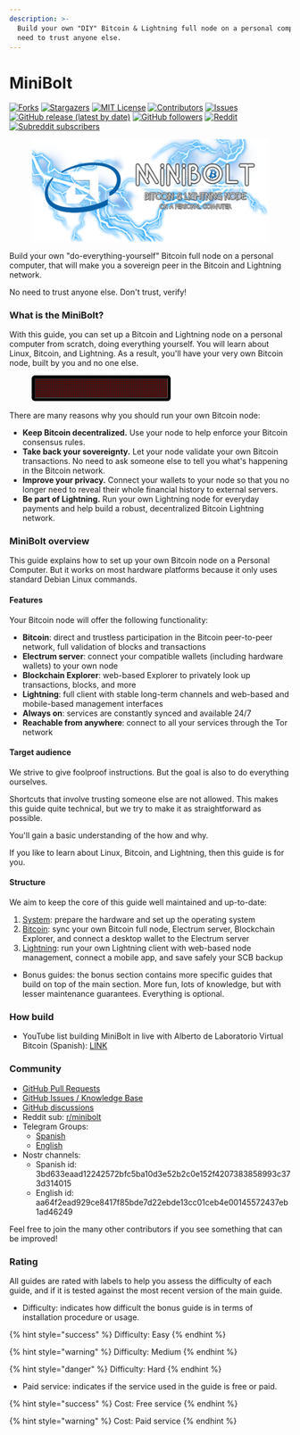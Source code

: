 ```yaml
---
description: >-
  Build your own "DIY" Bitcoin & Lightning full node on a personal computer. No
  need to trust anyone else.
---
```


# MiniBolt

[![Forks](https://img.shields.io/github/forks/minibolt-guide/minibolt.svg?style=for-the-badge)](https://github.com/minibolt-guide/minibolt/network/members) [![Stargazers](https://img.shields.io/github/stars/minibolt-guide/minibolt.svg?style=for-the-badge)](https://github.com/minibolt-guide/minibolt/stargazers) [![MIT License](https://img.shields.io/github/license/minibolt-guide/minibolt.svg?style=for-the-badge)](https://raw.githubusercontent.com/minibolt-guide/minibolt/main/LICENSE) [![Contributors](https://img.shields.io/github/contributors/minibolt-guide/minibolt.svg?style=for-the-badge)](https://github.com/minibolt-guide/minibolt/graphs/contributors) [![Issues](https://img.shields.io/github/issues/minibolt-guide/minibolt.svg?style=for-the-badge)](https://github.com/minibolt-guide/minibolt/issues) [![GitHub release (latest by date)](https://img.shields.io/github/v/release/minibolt-guide/minibolt?label=latest%20release)](https://github.com/minibolt-guide/minibolt/releases) [![GitHub followers](https://img.shields.io/github/followers/minibolt-guide)](https://github.com/orgs/minibolt-guide/followers) [![Reddit](https://img.shields.io/badge/Reddit-%23FF4500.svg?logo=Reddit\&logoColor=white)](https://www.reddit.com/r/minibolt/) [![Subreddit subscribers](https://img.shields.io/reddit/subreddit-subscribers/minibolt?style=social)](https://www.reddit.com/r/minibolt/)

<figure><img src="images/minibolt-home-screen.png" alt=""><figcaption></figcaption></figure>

Build your own "do-everything-yourself" Bitcoin full node on a personal computer, that will make you a sovereign peer in the Bitcoin and Lightning network.

No need to trust anyone else. Don't trust, verify!

### What is the MiniBolt?

With this guide, you can set up a Bitcoin and Lightning node on a personal computer from scratch, doing everything yourself. You will learn about Linux, Bitcoin, and Lightning. As a result, you'll have your very own Bitcoin node, built by you and no one else.

<figure><img src=".gitbook/assets/tgfoss-build-under-win.gif" alt=""><figcaption></figcaption></figure>

There are many reasons why you should run your own Bitcoin node:

* **Keep Bitcoin decentralized.** Use your node to help enforce your Bitcoin consensus rules.
* **Take back your sovereignty.** Let your node validate your own Bitcoin transactions. No need to ask someone else to tell you what's happening in the Bitcoin network.
* **Improve your privacy.** Connect your wallets to your node so that you no longer need to reveal their whole financial history to external servers.
* **Be part of Lightning.** Run your own Lightning node for everyday payments and help build a robust, decentralized Bitcoin Lightning network.

### MiniBolt overview

This guide explains how to set up your own Bitcoin node on a Personal Computer. But it works on most hardware platforms because it only uses standard Debian Linux commands.

#### Features

Your Bitcoin node will offer the following functionality:

* **Bitcoin**: direct and trustless participation in the Bitcoin peer-to-peer network, full validation of blocks and transactions
* **Electrum server**: connect your compatible wallets (including hardware wallets) to your own node
* **Blockchain Explorer**: web-based Explorer to privately look up transactions, blocks, and more
* **Lightning**: full client with stable long-term channels and web-based and mobile-based management interfaces
* **Always on**: services are constantly synced and available 24/7
* **Reachable from anywhere**: connect to all your services through the Tor network

#### Target audience

We strive to give foolproof instructions. But the goal is also to do everything ourselves.

Shortcuts that involve trusting someone else are not allowed. This makes this guide quite technical, but we try to make it as straightforward as possible.

You'll gain a basic understanding of the how and why.

If you like to learn about Linux, Bitcoin, and Lightning, then this guide is for you.

#### Structure

We aim to keep the core of this guide well maintained and up-to-date:

1. [System](system/): prepare the hardware and set up the operating system
2. [Bitcoin](bitcoin/): sync your own Bitcoin full node, Electrum server, Blockchain Explorer, and connect a desktop wallet to the Electrum server
3. [Lightning](lightning/): run your own Lightning client with web-based node management, connect a mobile app, and save safely your SCB backup

* Bonus guides: the bonus section contains more specific guides that build on top of the main section. More fun, lots of knowledge, but with lesser maintenance guarantees. Everything is optional.

### How build

* YouTube list building MiniBolt in live with Alberto de Laboratorio Virtual Bitcoin (Spanish): [LINK](https://youtube.com/playlist?list=PL7-Q40ihLbmP9vXZGdQgEozQnFISzT8ms)

### Community

* [GitHub Pull Requests](https://github.com/minibolt-guide/minibolt/pulls)
* [GitHub Issues / Knowledge Base](https://github.com/minibolt-guide/minibolt/issues)
* [GitHub discussions](https://github.com/orgs/minibolt-guide/discussions)
* Reddit sub: [r/minibolt](https://www.reddit.com/r/minibolt/)
* Telegram Groups:
  * [Spanish](https://t.me/minibolt\_es)
  * [English](https://t.me/minibolt)
* Nostr channels:
  * Spanish id: 3bd633eaad12242572bfc5ba10d3e52b2c0e152f4207383858993c373d314015
  * English id: aa64f2ead929ce8417f85bde7d22ebde13cc01ceb4e00145572437eb1ad46249

Feel free to join the many other contributors if you see something that can be improved!

### Rating

All guides are rated with labels to help you assess the difficulty of each guide, and if it is tested against the most recent version of the main guide.

* Difficulty: indicates how difficult the bonus guide is in terms of installation procedure or usage.

{% hint style="success" %}
Difficulty: Easy
{% endhint %}

{% hint style="warning" %}
Difficulty: Medium
{% endhint %}

{% hint style="danger" %}
Difficulty: Hard
{% endhint %}

* Paid service: indicates if the service used in the guide is free or paid.

{% hint style="success" %}
Cost: Free service
{% endhint %}

{% hint style="warning" %}
Cost: Paid service
{% endhint %}
